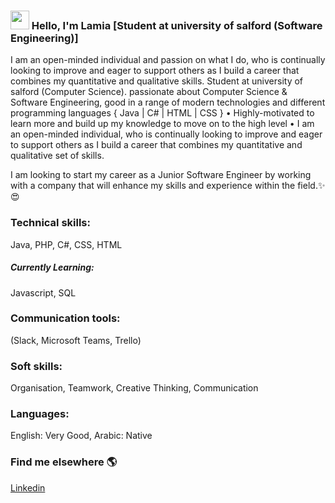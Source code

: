 ### <img src="https://media.giphy.com/media/hvRJCLFzcasrR4ia7z/giphy.gif" width="30px"> Hello, I'm Lamia [Student at university of salford (Software Engineering)]

I am an open-minded individual and passion on what I do, who is continually looking to improve and eager to support others as I build a career that combines my quantitative and qualitative skills.
Student at university of salford (Computer Science).
passionate about Computer Science & Software Engineering, good in a range of modern technologies and different programming languages { Java | C# | HTML | CSS }
• Highly-motivated to learn more and build up my knowledge to move on to the high level
• I am an open-minded individual, who is continually looking to improve and eager to support others as I build a career that combines my quantitative and qualitative set of skills.

I am looking to start my career as a Junior Software Engineer by working with a company that will enhance my skills and experience within the field.✨😍

### Technical skills:
Java, PHP, C#, CSS, HTML
##### Currently Learning:
Javascript, SQL
### Communication tools:
(Slack, Microsoft Teams, Trello)
### Soft skills:
Organisation, Teamwork, Creative Thinking, Communication
### Languages:
English: Very Good, Arabic: Native


### Find me elsewhere 🌎

[Linkedin](https://www.linkedin.com/in/lamia-arnous/)
